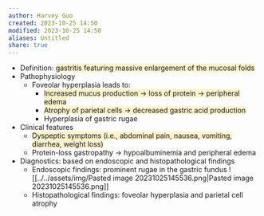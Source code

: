 ```yaml
---
author: Harvey Guo
created: 2023-10-25 14:50
modified: 2023-10-25 14:50
aliases: Untitled
share: true
---
```


- Definition: <span style="background:rgba(240, 200, 0, 0.2)">gastritis featuring massive enlargement of the mucosal folds</span>
- Pathophysiology
	- Foveolar hyperplasia leads to:
		- <span style="background:rgba(240, 200, 0, 0.2)">Increased mucus production → loss of protein → peripheral edema</span>
		- <span style="background:rgba(240, 200, 0, 0.2)">Atrophy of parietal cells → decreased gastric acid production</span>
		- Hyperplasia of gastric rugae
- Clinical features
	- <span style="background:rgba(240, 200, 0, 0.2)">Dyspeptic symptoms (i.e., abdominal pain, nausea, vomiting, diarrhea, weight loss)</span>
	- Protein-loss gastropathy → hypoalbuminemia and peripheral edema
- Diagnostics: based on endoscopic and histopathological findings 
	- Endoscopic findings: prominent rugae in the gastric fundus ![[../../assets/img/Pasted image 20231025145536.png|Pasted image 20231025145536.png]]
	- Histopathological findings: foveolar hyperplasia and parietal cell atrophy
